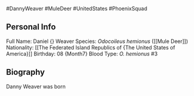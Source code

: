 #DannyWeaver #MuleDeer #UnitedStates #PhoenixSquad
## Personal Info

Full Name: Daniel {} Weaver
Species: _Odocoileus hemionus_ ([[Mule Deer]])
Nationality: [[The Federated Island Republics of {The United States of America}]]
Birthday: 08 {Month7}
Blood Type: _O. hemionus_ #3
## Biography

 Danny Weaver was born